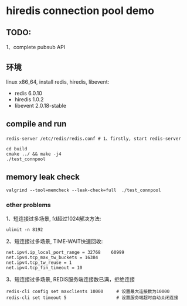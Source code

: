 # hiredis connection pool demo

## TODO:
1、complete pubsub API


## 环境
linux x86_64, install redis, hiredis, libevent:
* redis 6.0.10
* hiredis 1.0.2
* libevent 2.0.18-stable

## compile and run

```
redis-server /etc/redis/redis.conf # 1、firstly, start redis-server

cd build 
cmake ../ && make -j4
./test_connpool
```

## memory leak check
```
valgrind --tool=memcheck --leak-check=full  ./test_connpool
```

### other problems
1、短连接过多场景, fd超过1024解决方法: 
```
ulimit -n 8192
```

2、短连接过多场景, TIME-WAIT快速回收:
```
net.ipv4.ip_local_port_range = 32768	60999
net.ipv4.tcp_max_tw_buckets = 16384
net.ipv4.tcp_tw_reuse = 1
net.ipv4.tcp_fin_timeout = 10
```

3、短连接过多场景, REDIS服务端连接数已满，拒绝连接
```
redis-cli config set maxclients 10000     # 设置最大连接数为10000
redis-cli set timeout 5                   # 设置服务端超时自动关闭连接
```

